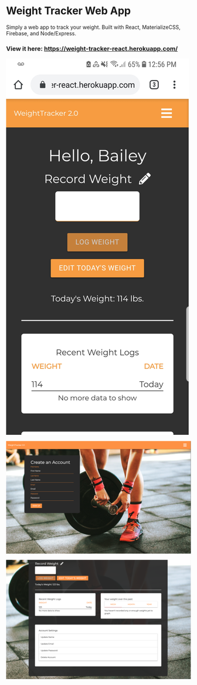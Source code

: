 # Weight Tracker Web App

Simply a web app to track your weight. Built with React, MaterializeCSS, Firebase, and Node/Express. 

### View it here: https://weight-tracker-react.herokuapp.com/

![mobile](mobile.jpg)

![create-account](create-account.PNG)

![dashboard](dashboard.PNG)

